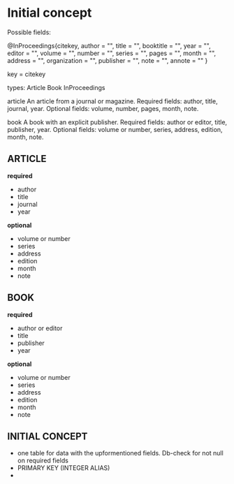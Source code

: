 # Initial concept 

Possible fields:

@InProceedings{citekey,
  author       = "",
  title        = "",
  booktitle    = "",
  year         = "",
  editor       = "",
  volume       = "",
  number       = "",
  series       = "",
  pages        = "",
  month        = "",
  address      = "",
  organization = "",
  publisher    = "",
  note         = "",
  annote       = ""
}

key = citekey

types:
Article
Book
InProceedings


article An article from a journal or magazine. Required fields: author, title,
journal, year. Optional fields: volume, number, pages, month, note.



book A book with an explicit publisher. Required fields: author or editor,
title, publisher, year. Optional fields: volume or number, series,
address, edition, month, note.

## ARTICLE
**required**
- author
- title
- journal
- year

**optional**
- volume or number
- series
- address
- edition
- month
- note


## BOOK
**required**
- author or editor
- title
- publisher
- year

**optional**
- volume or number
- series
- address
- edition
- month
- note 


## INITIAL CONCEPT
- one table for data with the upformentioned fields. Db-check for not null on required fields
- PRIMARY KEY (INTEGER ALIAS)	
- 

